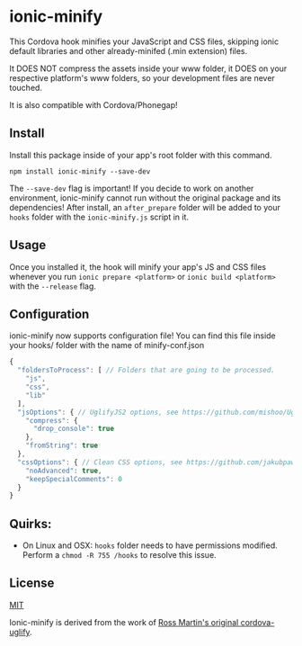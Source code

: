 # ionic-minify

This Cordova hook minifies your JavaScript and CSS files, skipping ionic default libraries and other already-minifed (.min extension) files.

It DOES NOT compress the assets inside your www folder, it DOES on your respective platform's www folders, so your development files are never touched.

It is also compatible with Cordova/Phonegap!

## Install
Install this package inside of your app's root folder with this command.
```
npm install ionic-minify --save-dev
```
The `--save-dev` flag is important! If you decide to work on another environment, ionic-minify cannot run without the original package and its dependencies! After install, an `after_prepare` folder will be added to your `hooks` folder with the `ionic-minify.js` script in it.

## Usage
Once you installed it, the hook will minify your app's JS and CSS files whenever you run `ionic prepare <platform>` or `ionic build <platform>` with the `--release` flag.

## Configuration
ionic-minify now supports configuration file! You can find this file inside your hooks/ folder with the name of minify-conf.json

```javascript
{
  "foldersToProcess": [ // Folders that are going to be processed.
    "js",
    "css",
    "lib"
  ],
  "jsOptions": { // UglifyJS2 options, see https://github.com/mishoo/UglifyJS2#api-reference for more options.
    "compress": {
      "drop_console": true
    },
    "fromString": true
  },
  "cssOptions": { // Clean CSS options, see https://github.com/jakubpawlowicz/clean-css#how-to-use-clean-css-programmatically for more options.
    "noAdvanced": true,
    "keepSpecialComments": 0
  }
}
```

## Quirks:
* On Linux and OSX: `hooks` folder needs to have permissions modified.  Perform a `chmod -R 755 /hooks` to resolve this issue.

## License
[MIT](https://github.com/Kurtz1993/ionic-minify/blob/master/LICENSE)

Ionic-minify is derived from the work of [Ross Martin's original cordova-uglify](https://github.com/rossmartin/cordova-uglify).